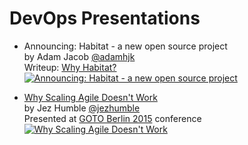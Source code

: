DevOps Presentations
====================

- Announcing: Habitat - a new open source project  
  by Adam Jacob [@adamhjk](https://twitter.com/adamhjk)  
  Writeup: [Why Habitat?](https://www.habitat.sh/about/why-habitat/)  
  [![Announcing: Habitat - a new open source project](http://img.youtube.com/vi/oxtRP1eYCns/0.jpg)](http://www.youtube.com/watch?v=oxtRP1eYCns)

- [Why Scaling Agile Doesn't Work](http://gotocon.com/dl/goto-berlin-2015/slides/JezHumble_WhyScalingAgileDoesntWork.pdf)  
  by Jez Humble [@jezhumble](https://twitter.com/jezhumble)  
  Presented at [GOTO Berlin 2015](http://gotocon.com/berlin-2015/) conference  
  [![Why Scaling Agile Doesn't Work](http://img.youtube.com/vi/2zYxWEZ0gYg/0.jpg)](http://www.youtube.com/watch?v=2zYxWEZ0gYg)

